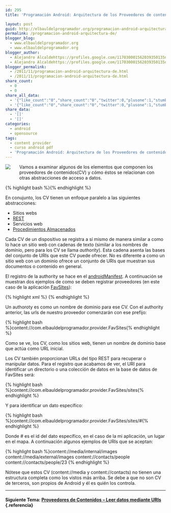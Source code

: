 ```yaml
---
id: 295
title: 'Programación Android: Arquitectura de los Proveedores de contenidos'

layout: post
guid: http://elbauldelprogramador.org/programacion-android-arquitectura-de-los-proveedores-de-contenidos/
permalink: /programacion-android-arquitectura-de/
blogger_blog:
  - www.elbauldelprogramador.org
  - www.elbauldelprogramador.org
blogger_author:
  - Alejandro Alcaldehttps://profiles.google.com/117030001562039350135noreply@blogger.com
  - Alejandro Alcaldehttps://profiles.google.com/117030001562039350135noreply@blogger.com
blogger_permalink:
  - /2011/11/programacion-android-arquitectura-de.html
  - /2011/11/programacion-android-arquitectura-de.html
share_count:
  - 0
  - 0
share_all_data:
  - '{"like_count":"0","share_count":"0","twitter":0,"plusone":1,"stumble":0,"pinit":0,"count":1,"time":1333551788}'
  - '{"like_count":"0","share_count":"0","twitter":0,"plusone":1,"stumble":0,"pinit":0,"count":1,"time":1333551788}'
share_data:
  - '[]'
  - '[]'
categories:
  - android
  - opensource
tags:
  - content provider
  - curso android pdf
  - 'Programación Android: Arquitectura de los Proveedores de contenidos'
---
```

<div class="separator" style="clear: both; text-align: center;">
  <a href="http://elbauldelprogramador.com/content/uploads/2013/07/iconoAndroid.png" imageanchor="1" style="clear:left; float:left;margin-right:1em; margin-bottom:1em"><img border="0" src="http://elbauldelprogramador.com/content/uploads/2013/07/iconoAndroid.png" style="clear:left; float:left;margin-right:1em; margin-bottom:1em" /></a>
</div>

Vamos a examinar algunos de los elementos que componen los proveedores de contenidos(CV) y cómo éstos se relacionan con otras abstracciones de acceso a datos.

{% highlight bash %}{% endhighlight %}

En conujunto, los CV tienen un enfoque paralelo a las siguientes abstracciones:

  * Sitios webs
  * [REST][1]
  * Servicios web
  * [Procedimientos Almacenados][2]

Cada CV de un dispositivo se registra a sí mismo de manera similar a como lo hace un sitio web con cadenas de texto (similar a los nombres de domínio, pero para los CV se llama *authority*). Esta cadena asenta las bases del conjunto de URIs que este CV puede ofrecer. No es diferente a como un sitio web con un dominio ofrece un conjunto de URls que muestran sus documentos o contenido en general.

  
<!--more-->

El registro de la authority se hace en el [androidManifest][3]. A continuación se muestran dos ejemplos de como se deben registrar proveedores (en este caso de la aplicación [FavSItes][4]):

{% highlight xml %}<provider android:name=".SitesProvider"
   android:authorities="com.elbauldelprogramador.provider.FavSites" />
{% endhighlight %}

Un authoroty es como un nombre de dominio para ese CV. Con el authority anterior, las urls de nuestro proveedor comenzarán con ese prefijo:

{% highlight bash %}content://com.elbauldelprogramador.provider.FavSites{% endhighlight %}

Como se ve, los CV, como los sitios web, tienen un nombre de dominio base que actúa como URL inicial.

Los CV también proporcionan URLs del tipo REST para recuperar o manipular datos. Para el registro que acabamos de ver, el URI para identificar un directorio o una colección de datos en la base de datos de FavSites será:

{% highlight bash %}content://com.elbauldelprogramador.provider.FavSites/sites{% endhighlight %}

Y para identificar un dato específico:

{% highlight bash %}content://com.elbauldelprogramador.provider.FavSites/sites/#{% endhighlight %}

Donde # es el id del dato específico, en el caso de la mi aplicación, un lugar en el mapa. A continuación algunos ejemplos de URIs que se aceptan:

{% highlight bash %}content://media/internal/images
content://media/external/images
content://contacts/people
content://contacts/people/23
{% endhighlight %}

<p class="alert">
  Nótese que estos CV (content://media y content://contacts) no tienen una estructura completa como los vistos más arriba. Se debe a que no son CV de terceros, son propios de Android y él es quién los controla.
</p>

* * *

#### Siguiente Tema: [Proveedores de Contenidos &#8211; Leer datos mediante URIs][5] {.referencia}





 [1]: /programacion-android-proveedores-de/
 [2]: /plsql-procedimientos-y-funciones/
 [3]: /fundamentos-programacion-android_16/
 [4]: /search/?q=favsites
 [5]: /programacion-android-proveedores-de_28/